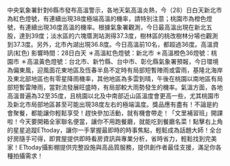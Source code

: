 中央氣象署針對6縣市發布高溫警示，各地天氣高溫炎熱，今（28）日白天新北市為紅色燈號，有連續出現38度極端高溫的機率，請特別注意；桃園市為橙色燈號，有連續出現36度高溫的機率。根據氣象署觀測，今日最高溫出現在新北五股，達到39度；淡水區的六塊厝測站測得37.3度，樹林區的桃改樹林分場也觀測到37.3度。另外，北市內湖出現36.8度。今日高溫前10名，都超過36度。高溫資訊(紅色)
影響時間：28日白天
＊高溫紅色燈號：新北市
＊高溫橙色36燈號：桃園市
＊高溫黃色燈號：台北市、新竹縣、台中市、彰化縣氣象署預報，今日環境為偏東風，迎風面花東地區及恆春半島不定時有局部短暫陣雨或雷雨，基隆北海岸及東北部地區也有零星降雨機率，其他地區為多雲到晴，午後在桃園以南地區有局部短暫雷陣雨，當對流發展旺盛時，有局部較大雨勢發生的機率。氣溫方面，各地高溫普遍為32至35度，且桃園以北及中南部近山區溫度會更高一些，尤其桃園市及新北市局部地區甚至可能出現38度左右的極端溫度。獎品應有盡有！不論是約會聚餐，都能讓你輕鬆享受！趕快參加活動，就有機會帶走！「文里補習班」開課啦！今天要開箱全家聯名便當，讓你不用跑餐廳，就能吃到餐廳名菜！點擊右上角的星星追蹤ETtoday，讓你一手掌握最即時的時事焦點，輕鬆成為話題大師！全台好房隨手可得，即賞屋提供即時看房資訊與專業分析，省時省力，輕鬆找到完美家！ETtoday攝影棚提供完整設施與高品質服務，提供創作者最佳支援，滿足你各種拍攝需求！